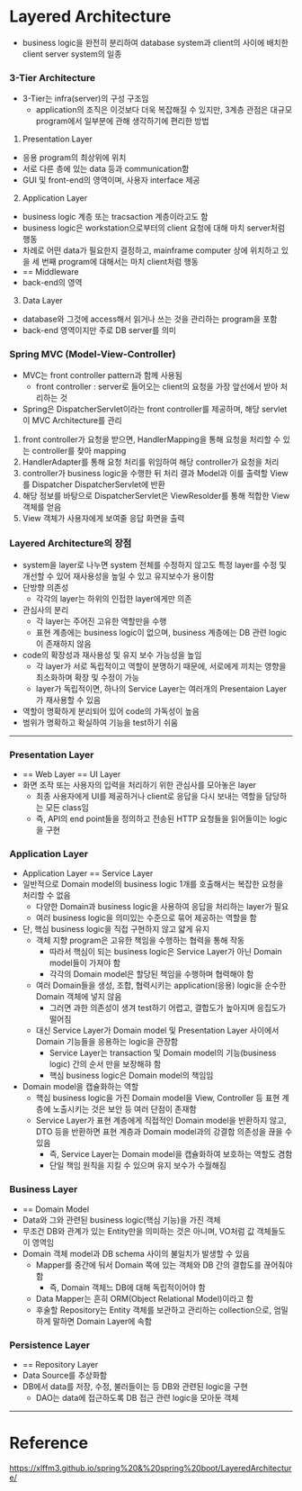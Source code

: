 # Layered Architecture

- business logic을 완전히 분리하여 database system과 client의 사이에 배치한 client server system의 일종

### 3-Tier Architecture

- 3-Tier는 infra(server)의 구성 구조임
  - application의 조직은 이것보다 더욱 복잡해질 수 있지만, 3계층 관점은 대규모 program에서 일부분에 관해 생각하기에 편리한 방법
1. Presentation Layer
  - 응용 program의 최상위에 위치
  - 서로 다른 층에 있는 data 등과 communication함
  - GUI 및 front-end의 영역이며, 사용자 interface 제공
2. Application Layer
  - business logic 계층 또는 tracsaction 계층이라고도 함
  - business logic은 workstation으로부터의 client 요청에 대해 마치 server처럼 행동
  - 차례로 어떤 data가 필요한지 결정하고, mainframe computer 상에 위치하고 있을 세 번째 program에 대해서는 마치 client처럼 행동
  - == Middleware
  - back-end의 영역
3. Data Layer
  - database와 그것에 access해서 읽거나 쓰는 것을 관리하는 program을 포함
  - back-end 영역이지만 주로 DB server를 의미

### Spring MVC (Model-View-Controller)

- MVC는 front controller pattern과 함께 사용됨
  - front controller : server로 들어오는 client의 요청을 가장 앞선에서 받아 처리하는 것
- Spring은 DispatcherServlet이라는 front controller를 제공하며, 해당 servlet이 MVC Architecture를 관리
1. front controller가 요청을 받으면, HandlerMapping을 통해 요청을 처리할 수 있는 controller를 찾아 mapping
2. HandlerAdapter를 통해 요청 처리를 위임하여 해당 controller가 요청을 처리
3. controller가 business logic을 수행한 뒤 처리 결과 Model과 이를 출력할 View를 Dispatcher DispatcherServlet에 반환
4. 해당 정보를 바탕으로 DispatcherServlet은 ViewResolder를 통해 적합한 View 객체를 얻음
5. View 객체가 사용자에게 보여줄 응답 화면을 출력

### Layered Architecture의 장점

- system을 layer로 나누면 system 전체를 수정하지 않고도 특정 layer를 수정 및 개선할 수 있어 재사용성을 높일 수 있고 유지보수가 용이함
- 단방향 의존성
  - 각각의 layer는 하위의 인접한 layer에게만 의존
- 관심사의 분리
  - 각 layer는 주어진 고유한 역할만을 수행
  - 표현 계층에는 business logic이 없으며, business 계층에는 DB 관련 logic이 존재하지 않음
- code의 확장성과 재사용성 및 유지 보수 가능성을 높임
  - 각 layer가 서로 독립적이고 역할이 분명하기 때문에, 서로에게 끼치는 영향을 최소화하며 확장 및 수정이 가능
  - layer가 독립적이면, 하나의 Service Layer는 여러개의 Presentaion Layer가 재사용할 수 있음
- 역할이 명확하게 분리되어 있어 code의 가독성이 높음
- 범위가 명확하고 확실하여 기능을 test하기 쉬움

---

### Presentation Layer

- == Web Layer == UI Layer
- 화면 조작 또는 사용자의 입력을 처리하기 위한 관심사를 모아놓은 layer
  - 최종 사용자에게 UI를 제공하거나 client로 응답을 다시 보내는 역할을 담당하는 모든 class임
  - 즉, API의 end point들을 정의하고 전송된 HTTP 요청들을 읽어들이는 logic을 구현

### Application Layer

- Application Layer == Service Layer
- 일반적으로 Domain model의 business logic 1개를 호출해서는 복잡한 요청을 처리할 수 없음
  - 다양한 Domain과 business logic을 사용하여 응답을 처리하는 layer가 필요
  - 여러 business logic을 의미있는 수준으로 묶어 제공하는 역할을 함
- 단, 핵심 business logic을 직접 구현하지 않고 얇게 유지
  - 객체 지향 program은 고유한 책임을 수행하는 협력을 통해 작동
    - 따라서 핵심이 되는 business logic은 Service Layer가 아닌 Domain model들이 가져야 함
    - 각각의 Domain model은 할당된 책임을 수행하며 협력해야 함
  - 여러 Domain들을 생성, 조합, 협력시키는 application(응용) logic을 순수한 Domain 객체에 넣지 않음
    - 그러면 과한 의존성이 생겨 test하기 어렵고, 결합도가 높아지며 응집도가 떨어짐
  - 대신 Service Layer가 Domain model 및 Presentation Layer 사이에서 Domain 기능들을 응용하는 logic을 관장함
    - Service Layer는 transaction 및 Domain model의 기능(business logic) 간의 순서 만을 보장해햐 함
    - 핵심 business logic은 Domain model의 책임임
- Domain model을 캡슐화하는 역할
  - 핵심 business logic을 가진 Domain model을 View, Controller 등 표현 계층에 노출시키는 것은 보안 등 여러 단점이 존재함
  - Service Layer가 표현 계층에게 직접적인 Domain model을 반환하지 않고, DTO 등을 반환하면 표현 계층과 Domain model과의 강결합 의존성을 끊을 수 있음
    - 즉, Service Layer는 Domain model을 캡슐화하여 보호하는 역할도 겸함
    - 단일 책임 원칙을 지킬 수 있으며 유지 보수가 수월해짐

### Business Layer

- == Domain Model
- Data와 그와 관련된 business logic(핵심 기능)을 가진 객체
- 무조건 DB와 관계가 있는 Entity만을 의미하는 것은 아니며, VO처럼 값 객체들도 이 영역임
- Domain 객체 model과 DB schema 사이의 불일치가 발생할 수 있음
  - Mapper를 중간에 둬서 Domain 쪽에 있는 객체와 DB 간의 결합도를 끊어줘야 함
    - 즉, Domain 객체느 DB에 대해 독립적이어야 함
  - Data Mapper는 흔히 ORM(Object Relational Model)이라고 함
  - 후술할 Repository는 Entity 객체를 보관하고 관리하는 collection으로, 엄밀하게 말하면 Domain Layer에 속함

### Persistence Layer

- == Repository Layer
- Data Source를 추상화함
- DB에서 data를 저장, 수정, 불러들이는 등 DB와 관련된 logic을 구현
	- DAO는 data에 접근하도록 DB 접근 관련 logic을 모아둔 객체

---

# Reference

https://xlffm3.github.io/spring%20&%20spring%20boot/LayeredArchitecture/
